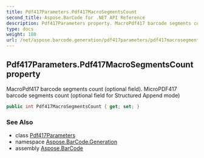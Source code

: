 ```yaml
---
title: Pdf417Parameters.Pdf417MacroSegmentsCount
second_title: Aspose.BarCode for .NET API Reference
description: Pdf417Parameters property. MacroPdf417 barcode segments count optional field. MicroPDF417 barcode segments count optional field for Structured Append mode
type: docs
weight: 180
url: /net/aspose.barcode.generation/pdf417parameters/pdf417macrosegmentscount/
---
```

## Pdf417Parameters.Pdf417MacroSegmentsCount property

MacroPdf417 barcode segments count (optional field). MicroPDF417 barcode segments count (optional field for Structured Append mode)

```csharp
public int Pdf417MacroSegmentsCount { get; set; }
```

### See Also

* class [Pdf417Parameters](../)
* namespace [Aspose.BarCode.Generation](../../../aspose.barcode.generation/)
* assembly [Aspose.BarCode](../../../)


